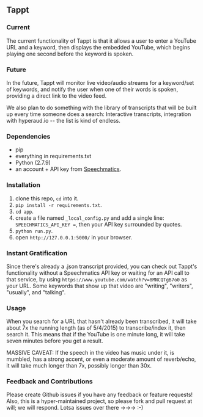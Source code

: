 ## Tappt

### Current

The current functionality of Tappt is that it allows a user to enter a YouTube URL and a keyword, then displays the embedded YouTube, which begins playing one second before the keyword is spoken.

### Future

In the future, Tappt will monitor live video/audio streams for a keyword/set of keywords, and notify the user when one of their words is spoken, providing a direct link to the video feed.

We also plan to do something with the library of transcripts that will be built up every time someone does a search: Interactive transcripts, integration with hyperaud.io -- the list is kind of endless.

### Dependencies

* pip
* everything in requirements.txt
* Python (2.7.9)
* an account + API key from [Speechmatics](https://speechmatics.com/register).

### Installation

1. clone this repo, `cd` into it.
1. `pip install -r requirements.txt`.
1. `cd app`.
1. create a file named `_local_config.py` and add a single line: `SPEECHMATICS_API_KEY =`, then your API key surrounded by quotes.
1. `python run.py`.
1. open `http://127.0.0.1:5000/` in your browser.

### Instant Gratification

Since there's already a .json transcript provided, you can check out Tappt's functionality without a Speechmatics API key or waiting for an API call to that service, by using `https://www.youtube.com/watch?v=8MNCQTgB7o0` as your URL.  Some keywords that show up that video are "writing", "writers", "usually", and "talking".

### Usage

When you search for a URL that hasn't already been transcribed, it will take about 7x the running length (as of 5/4/2015) to transcribe/index it, then search it.  This means that if the YouTube is one minute long, it will take seven minutes before you get a result.

MASSIVE CAVEAT:  If the speech in the video has music under it, is mumbled, has a strong accent, or even a moderate amount of reverb/echo, it will take much longer than 7x, possibly longer than 30x.


### Feedback and Contributions

Please create Github issues if you have any feedback or feature requests!  Also, this is a hyper-maintained project, so please fork and pull request at will; we will respond.  Lotsa issues over there →→→ :-)
